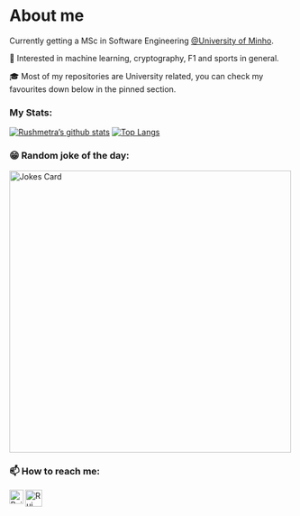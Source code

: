 # About me
Currently getting a MSc in Software Engineering [@University of Minho](https://www.uminho.pt/PT).<br />

🤖 Interested in machine learning, cryptography, F1 and sports in general. 

🎓 Most of my repositories are University related, you can check my favourites down below in the pinned section. 


### My Stats:
[![Rushmetra’s github stats](https://github-readme-stats.vercel.app/api?username=rushmetra&count_private=true&theme=radical)](https://github.com/rushmetra)
[![Top Langs](https://github-readme-stats.vercel.app/api/top-langs/?username=rushmetra&layout=compact&theme=radical)](https://github.com/rushmetra)


### 😁 Random joke of the day:
<img src="https://readme-jokes.vercel.app/api?theme=tokyonight" alt="Jokes Card" width=500px/>

### 📫 How to reach me:

<a href="https://www.linkedin.com/in/rguilhermemonteiro/"><img align="left" src="https://raw.githubusercontent.com/yushi1007/yushi1007/main/images/linkedin.svg" alt="Rui Guilherme Monteiro | LinkedIn" width="25px"/></a>

<a href="mailto:a93179@alunos.uminho.pt?Subject=[GIT] Entrar em contacto"><img align="left" src="https://user-images.githubusercontent.com/62104686/152224895-2300d1bb-f5a9-45f3-aa4e-7fdb3e29be96.png" alt="Rui Guilherme Monteiro" width="30px"/></a>
